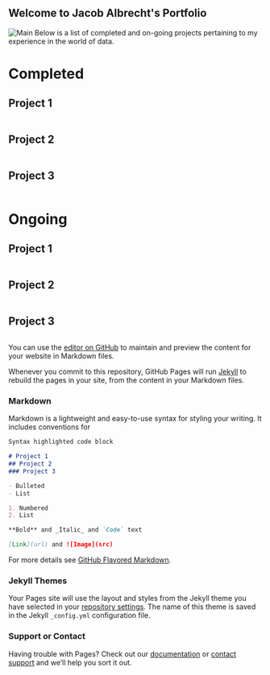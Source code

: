 ## Welcome to Jacob Albrecht's Portfolio

![Main](https://s27389.pcdn.co/wp-content/uploads/2019/12/top-5-data-science-strategy-predictions-2020-1024x440.jpeg)
Below is a list of completed and on-going projects pertaining to my experience in the world of data.

# Completed

## Project 1
```

```

## Project 2
```

```

## Project 3
```

```



# Ongoing

## Project 1
```

```

## Project 2
```

```

## Project 3
```

```

You can use the [editor on GitHub](https://github.com/jalbrecht24/jalbrecht24.github.io/edit/main/index.md) to maintain and preview the content for your website in Markdown files.

Whenever you commit to this repository, GitHub Pages will run [Jekyll](https://jekyllrb.com/) to rebuild the pages in your site, from the content in your Markdown files.

### Markdown

Markdown is a lightweight and easy-to-use syntax for styling your writing. It includes conventions for

```markdown
Syntax highlighted code block

# Project 1
## Project 2
### Project 3

- Bulleted
- List

1. Numbered
2. List

**Bold** and _Italic_ and `Code` text

[Link](url) and ![Image](src)
```

For more details see [GitHub Flavored Markdown](https://guides.github.com/features/mastering-markdown/).

### Jekyll Themes

Your Pages site will use the layout and styles from the Jekyll theme you have selected in your [repository settings](https://github.com/jalbrecht24/jalbrecht24.github.io/settings). The name of this theme is saved in the Jekyll `_config.yml` configuration file.

### Support or Contact

Having trouble with Pages? Check out our [documentation](https://docs.github.com/categories/github-pages-basics/) or [contact support](https://github.com/contact) and we’ll help you sort it out.

